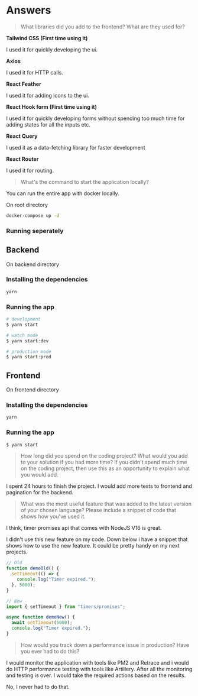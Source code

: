 # Answers

> What libraries did you add to the frontend? What are they used for?

**Tailwind CSS (First time using it)**

I used it for quickly developing the ui.

**Axios**

I used it for HTTP calls.

**React Feather**

I used it for adding icons to the ui.

**React Hook form (First time using it)**

I used it for quickly developing forms without spending too much time for adding states for all the inputs etc.

**React Query**

I used it as a data-fetching library for faster development

**React Router**

I used it for routing.

> What's the command to start the application locally?

You can run the entire app with docker locally.

On root directory

```bash
docker-compose up -d
```

### Running seperately

## Backend

On backend directory

### Installing the dependencies

```bash
yarn
```

### Running the app

```bash
# development
$ yarn start

# watch mode
$ yarn start:dev

# production mode
$ yarn start:prod
```

## Frontend

On frontend directory

### Installing the dependencies

```bash
yarn
```

### Running the app

```bash
$ yarn start
```

> How long did you spend on the coding project? What would you add to your solution if you had more time? If you didn't spend much time on the coding project, then use this as an opportunity to explain what you would add.

I spent 24 hours to finish the project. I would add more tests to frontend and pagination for the backend.

> What was the most useful feature that was added to the latest version of your chosen language? Please include a snippet of code that shows how you've used it.

I think, timer promises api that comes with NodeJS V16 is great.

I didn't use this new feature on my code. Down below i have a snippet that shows how to use the new feature. It could be pretty handy on my next projects.

```javascript
// Old
function demoOld() {
  setTimeout(() => {
    console.log("Timer expired.");
  }, 5000);
}

// New
import { setTimeout } from "timers/promises";

async function demoNew() {
  await setTimeout(5000);
  console.log("Timer expired.");
}
```

> How would you track down a performance issue in production? Have you ever had to do this?

I would monitor the application with tools like PM2 and Retrace and i would do HTTP performance testing with tools like Artillery. After all the monitoring and testing is over. I would take the required actions based on the results.

No, I never had to do that.
